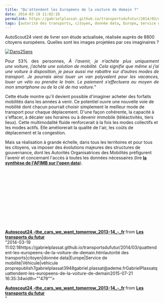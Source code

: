 ```yaml
---
title: "Qu'attendent les Européens de la voiture de demain ?"
date: 2014-03-19 11:02:18
permalink: https://gabrielplassat.github.io/transportsdufutur/2014/03/quattendent-les-europeens-de-la-voiture-de-demain.html
tags: [autorité des transports, citoyen, donnée data, Europe, Service de mobilité, Véhicule, véhicule propre]
---
```


<p>AutoScout24 vient de livrer son étude actualisée, réalisée auprès de 8800 citoyens européens. Quelles sont les images projetées par ces imaginaires ?</p> <p><a class="asset-img-link" href="https://gabrielplassat.github.io/transportsdufutur/wp-content/uploads/sites/6/old/6a0120a66d2ad4970b01a3fcd9610f970b-pi.jpg" style="display: inline;"><img rel="lightbox[]" alt="Dans25ans" border="0" class="asset  asset-image at-xid-6a0120a66d2ad4970b01a3fcd9610f970b image-full img-responsive" src="/wp-content/uploads/sites/6/old/6a0120a66d2ad4970b01a3fcd9610f970b-800wi.jpg" title="Dans25ans" /></a></p> <p style="text-align: justify;">Pour 53% des personnes, <em>À l’avenir, je n’achète plus uniquement une voiture, j’achète une solution de mobilité. Cela signifie que même si j’ai une voiture à disposition, je peux aussi me rabattre sur d’autres modes de transport. Je pourrais ainsi louer un van polyvalent pour les vacances, louer un vélo ou prendre le train. Le paiement s’effectuera au moyen de mon smartphone ou de la clé de ma voiture.</em>"</p>  <!--more-->  <p style=""text-align: justify>Cette étude montre qu'il devient possible d'imaginer acheter des forfaits mobilités dans les années à venir. Ce potentiel ouvre une nouvelle voie de mobilité dont chacun pourrait choisir simplement le meilleur mode de transport pour chaque déplacement. D'une façon cohérente, la capacité à s'effacer, à décaler ses horaires ou à devenir immobile (téléactivités, tiers lieux). Cette multimodalité fluide renforcerait à la fois les modes collectifs et les modes actifs. Elle améliorerait la qualité de l'air, les coûts de déplacement et la congestion.</p> <p style=""text-align: justify>Mais sa réalisation à grande échelle, dans tous les territoires et pour tous les citoyens, va imposer des évolutions majeures des structures de gouvernance, dont les Autorités Organisatrices des Mobilités préfigurent l'avenir et concernant l'accès à toutes les données nécessaires (lire <a href="https://gabrielplassat.github.io/transportsdufutur/wp-content/uploads/sites/6/2014/03/130408_OpenData_Rapportfinal.pdf"" target=""_blank""><strong>la synthèse de l'AFIMB sur l'open data</strong></a>).</p> <p> </p> <p><iframe allowfullscreen="""" frameborder=""0"" height=""511"" marginheight=""0"" marginwidth=""0"" scrolling=""no"" src=""http://www.slideshare.net/slideshow/embed_code/32452906"" style=""border: 1px solid #CCC border-width: 1px 1px 0 margin-bottom: 5px max-width: 100% width=""479""> </iframe></p> <div style=""margin-bottom: 5px><strong> <a href=""https://fr.slideshare.net/transportsdufutur/autoscout24-thecarswewanttomorrow201314fr"" target=""_blank"" title=""Autoscout24 -the_cars_we_want_tomorrow_2013-14_-_fr"">Autoscout24 -the_cars_we_want_tomorrow_2013-14_-_fr</a> </strong> from <strong><a href=""http://www.slideshare.net/transportsdufutur"" target=""_blank"">Les transports du futur</a></strong></div>"2014-03-19 11:02:18https://gabrielplassat.github.io/transportsdufutur/2014/03/quattendent-les-europeens-de-la-voiture-de-demain.htmlautorité des transports|citoyen|donnée data|Europe|Service de mobilité|Véhicule|véhicule proprepublish7gabrielplassat3948gabriel.plassat@ademe.frGabrielPlassatquattendent-les-europeens-de-la-voiture-de-demain2015-07-21 16:35:34width=""479""> </iframe></p> <div style=""margin-bottom: 5px><strong> <a href=""https://fr.slideshare.net/transportsdufutur/autoscout24-thecarswewanttomorrow201314fr"" target=""_blank"" title=""Autoscout24 -the_cars_we_want_tomorrow_2013-14_-_fr"">Autoscout24 -the_cars_we_want_tomorrow_2013-14_-_fr</a> </strong> from <strong><a href=""http://www.slideshare.net/transportsdufutur"" target=""_blank"">Les transports du futur</a></strong></div>"
